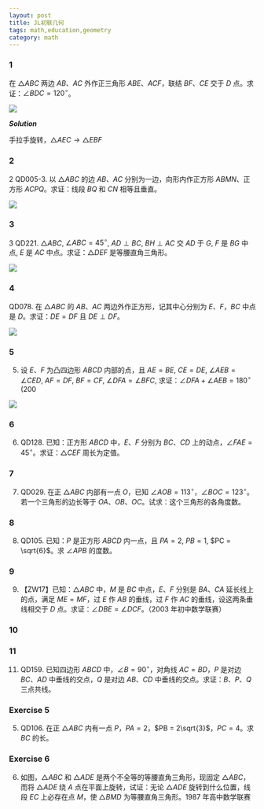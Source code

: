 ```yaml
---
layout: post 
title: JL初联几何
tags: math,education,geometry
category: math
---
```


### 1

在 $\triangle ABC$ 两边 $AB$、$AC$ 外作正三角形 $ABE$、$ACF$，联结 $BF$、$CE$ 交于 $D$ 点。求证：$\angle BDC = 120^\circ$。

![](https://crsando.github.io/images/2025-08-30/A-001.png)

***Solution***

手拉手旋转，$\triangle AEC \rightarrow \triangle EBF$

### 2

2 QD005-3. 以 $\triangle ABC$ 的边 $AB$、$AC$ 分别为一边，向形内作正方形 $ABMN$、正方形 $ACPQ$。求证：线段 $BQ$ 和 $CN$ 相等且垂直。

![](https://crsando.github.io/images/2025-08-30/A-002.png)

### 3

3 QD221. $\triangle ABC$, $\angle ABC = 45^\circ$, $AD \perp BC$, $BH \perp AC$ 交 $AD$ 于 $G$, $F$ 是 $BG$ 中点, $E$ 是 $AC$ 中点。求证：$\triangle DEF$ 是等腰直角三角形。

![](https://crsando.github.io/images/2025-08-30/A-003.png)

### 4

QD078. 在 $\triangle ABC$ 的 $AB$、$AC$ 两边外作正方形，记其中心分别为 $E$、$F$，$BC$ 中点是 $D$。求证：$DE = DF$ 且 $DE \perp DF$。

![](https://crsando.github.io/images/2025-08-30/A-004.png)

### 5

5. 设 $E$、$F$ 为凸四边形 $ABCD$ 内部的点，且 $AE = BE$, $CE = DE$, $\angle AEB = \angle CED$, $AF = DF$, $BF = CF$, $\angle DFA = \angle BFC$, 求证：$\angle DFA + \angle AEB = 180^\circ$ (200

![](https://crsando.github.io/images/2025-08-30/A-005.png)

### 6

6. QD128. 已知：正方形 $ABCD$ 中，$E$、$F$ 分别为 $BC$、$CD$ 上的动点，$\angle FAE = 45^\circ$。求证：$\triangle CEF$ 周长为定值。

### 7

7. QD029. 在正 $\triangle ABC$ 内部有一点 $O$，已知 $\angle AOB = 113^\circ$，$\angle BOC = 123^\circ$。若一个三角形的边长等于 $OA$、$OB$、$OC$。试求：这个三角形的各角度数。

### 8

8. QD105. 已知：$P$ 是正方形 $ABCD$ 内一点，且 $PA = 2$, $PB = 1$, $PC = \sqrt{6}$。求 $\angle APB$ 的度数。


### 9

9. 【ZW17】已知：$\triangle ABC$ 中，$M$ 是 $BC$ 中点，$E$、$F$ 分别是 $BA$、$CA$ 延长线上的点，满足 $ME = MF$，过 $E$ 作 $AB$ 的垂线，过 $F$ 作 $AC$ 的垂线，设这两条垂线相交于 $D$ 点。求证：$\angle DBE = \angle DCF$。（2003 年初中数学联赛）

### 10

### 11

11. QD159. 已知四边形 $ABCD$ 中，$\angle B = 90^\circ$，对角线 $AC = BD$，$P$ 是对边 $BC$、$AD$ 中垂线的交点，$Q$ 是对边 $AB$、$CD$ 中垂线的交点。求证：$B$、$P$、$Q$ 三点共线。


### Exercise 5

5. QD106. 在正 $\triangle ABC$ 内有一点 $P$，$PA = 2$，$PB = 2\sqrt{3}$，$PC = 4$。求 $BC$ 的长。

### Exercise 6

6. 如图，$\triangle ABC$ 和 $\triangle ADE$ 是两个不全等的等腰直角三角形，现固定 $\triangle ABC$，而将 $\triangle ADE$ 绕 $A$ 点在平面上旋转，试证：无论 $\triangle ADE$ 旋转到什么位置，线段 $EC$ 上必存在点 $M$，使 $\triangle BMD$ 为等腰直角三角形。1987 年高中数学联赛
